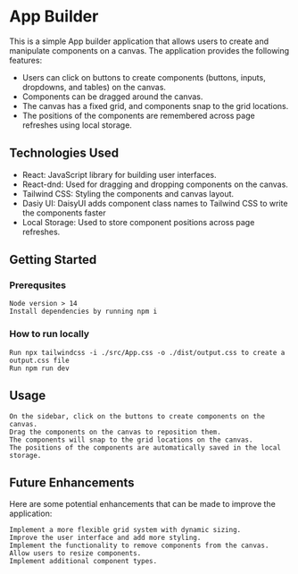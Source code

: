 # App Builder

This is a simple App builder application that allows users to create and manipulate components on a canvas. The application provides the following features:

- Users can click on buttons to create components (buttons, inputs, dropdowns, and tables) on the canvas.
- Components can be dragged around the canvas.
- The canvas has a fixed grid, and components snap to the grid locations.
- The positions of the components are remembered across page refreshes using local storage.

## Technologies Used

- React: JavaScript library for building user interfaces.
- React-dnd: Used for dragging and dropping components on the canvas.
- Tailwind CSS: Styling the components and canvas layout.
- Dasiy UI: DaisyUI adds component class names to Tailwind CSS to write the components faster
- Local Storage: Used to store component positions across page refreshes.

## Getting Started

### Prerequsites

    Node version > 14
    Install dependencies by running npm i

### How to run locally

    Run npx tailwindcss -i ./src/App.css -o ./dist/output.css to create a output.css file
    Run npm run dev

## Usage

    On the sidebar, click on the buttons to create components on the canvas.
    Drag the components on the canvas to reposition them.
    The components will snap to the grid locations on the canvas.
    The positions of the components are automatically saved in the local storage.

## Future Enhancements

Here are some potential enhancements that can be made to improve the application:

    Implement a more flexible grid system with dynamic sizing.
    Improve the user interface and add more styling.
    Implement the functionality to remove components from the canvas.
    Allow users to resize components.
    Implement additional component types.
